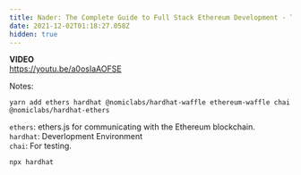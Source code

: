 ```yaml
---
title: Nader: The Complete Guide to Full Stack Ethereum Development - Tutorial for Beginners [2021
date: 2021-12-02T01:18:27.058Z
hidden: true
---
```



**VIDEO**  
https://youtu.be/a0osIaAOFSE

Notes:

```
yarn add ethers hardhat @nomiclabs/hardhat-waffle ethereum-waffle chai @nomiclabs/hardhat-ethers
```

`ethers`: ethers.js for communicating with the Ethereum blockchain.  
`hardhat`: Deverlopment Environment  
`chai`: For testing.

```
npx hardhat
```
